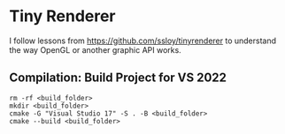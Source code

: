 # Tiny Renderer

I follow lessons from https://github.com/ssloy/tinyrenderer to understand 
the way OpenGL or another graphic API works.

## Compilation: Build Project for VS 2022
    rm -rf <build_folder>
    mkdir <build_folder>
    cmake -G "Visual Studio 17" -S . -B <build_folder>
    cmake --build <build_folder>
